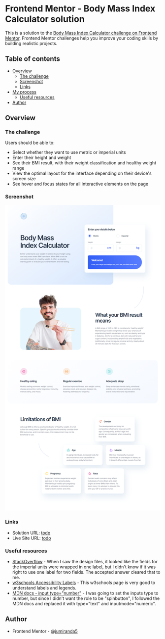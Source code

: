 # Frontend Mentor - Body Mass Index Calculator solution

This is a solution to the [Body Mass Index Calculator challenge on Frontend Mentor](https://www.frontendmentor.io/challenges/body-mass-index-calculator-brrBkfSz1T). Frontend Mentor challenges help you improve your coding skills by building realistic projects. 

## Table of contents

- [Overview](#overview)
  - [The challenge](#the-challenge)
  - [Screenshot](#screenshot)
  - [Links](#links)
- [My process](#my-process)
  - [Useful resources](#useful-resources)
- [Author](#author)


## Overview

### The challenge

Users should be able to:

- Select whether they want to use metric or imperial units
- Enter their height and weight
- See their BMI result, with their weight classification and healthy weight range
- View the optimal layout for the interface depending on their device's screen size
- See hover and focus states for all interactive elements on the page


### Screenshot

![Screenshot](./solution-screenshot.png)


### Links

- Solution URL: [todo](https://your-solution-url.com)
- Live Site URL: [todo](https://your-live-site-url.com)


### Useful resources

- [StackOverflow](https://stackoverflow.com/questions/9004307/two-input-fields-inside-one-label) - When I saw the design files, it looked like the fields for the imperial units were wrapped in one label, but I didn't know if it was right to use one label for two fields. The accepted answer cleared that to me. 
- [w3schools Accessibility Labels](https://www.w3schools.com/accessibility/accessibility_labels.php) - This w3schools page is very good to understand labels and legends.
- [MDN docs - input type="number"](https://developer.mozilla.org/en-US/docs/Web/HTML/Element/input/number#accessibility_concerns) - I was going to set the inputs type to number, but since I didn't want the role to be "spinbutton", I followed the MDN docs and replaced it with type="text" and inputmode="numeric".


## Author

- Frontend Mentor - [@jumiranda5](https://www.frontendmentor.io/profile/jumiranda5)
